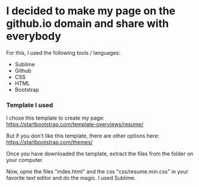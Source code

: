 # I decided to make my page on the github.io domain and share with everybody

For this, I used the following tools / languages:

- Sublime
- Github
- CSS
- HTML
- Bootstrap

### Template I used

I chose this template to create my page: https://startbootstrap.com/template-overviews/resume/

But if you don't like this template, there are other options here: https://startbootstrap.com/themes/

Once you have downloaded the tamplate, extract the files from the folder on your computer.

Now, opne the files "index.html" and the css "css/resume.min.css" in your favorite text editor and do the magic. I used Sublime.
